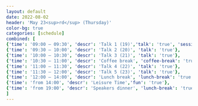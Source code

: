 ```yaml
---
layout: default
date: 2022-08-02
header: 'May 23<sup>rd</sup> (Thursday)'
color-bg: true
categories: [schedule]
combined: [
{'time': '09:00 – 09:30', 'descr': 'Talk 1 (19)','talk': 'true', 'session': 'Session 8 (Title: tba, Chair: tba)'},
{'time': '09:30 – 10:00', 'descr': 'Talk 2 (20)', 'talk': 'true'},
{'time': '10:00 – 10:30', 'descr': 'Talk 3 (21)', 'talk': 'true'},
{'time': '10:30 – 11:00', 'descr': 'Coffee break', 'coffee-break': 'true'},
{'time': '11:00 – 11:30', 'descr': 'Talk 4 (22)', 'talk': 'true'},
{'time': '11:30 – 12:00', 'descr': 'Talk 5 (23)', 'talk': 'true'},
{'time': '12:00 – 14:00', 'descr': 'Lunch break', 'lunch-break': 'true'},
{'time': 'from 14:00', 'descr': 'Leisure Time','fun': 'true'},
{'time': 'from 19:00', 'descr': 'Speakers dinner', 'lunch-break': 'true'},
]
---
```


